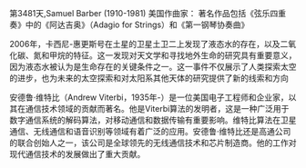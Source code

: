 第3481天,Samuel Barber (1910-1981) 美国作曲家：
著名作品包括《弦乐四重奏》中的《阿达吉奥》（Adagio for Strings）和《第一钢琴协奏曲》


2006年，卡西尼-惠更斯号在土星的卫星土卫二上发现了液态水的存在，以及二氧化碳、氮和甲烷的特征。这一发现对天文学和寻找地外生命的研究具有重要意义，因为液态水被认为是生命存在的关键条件之一。这一事件不仅展示了人类探索太空的进步，也为未来的太空探索和对太阳系其他天体的研究提供了新的线索和方向


安德鲁·维特比（Andrew Viterbi，1935年-）是一位美国电子工程师和企业家，以其在通信技术领域的贡献而著名。他是Viterbi算法的发明者，这是一种广泛用于数字通信系统的解码算法，对移动通信和数据传输有重要影响。维特比算法在卫星通信、无线通信和语音识别等领域有着广泛的应用。安德鲁·维特比还是高通公司的联合创始人之一，该公司是全球领先的无线通信技术和芯片制造商。他的工作对现代通信技术的发展做出了重大贡献。